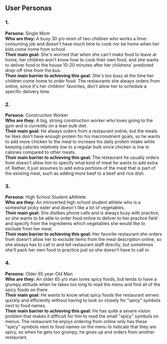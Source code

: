 ## User Personas

### 1.<br>
**Persona:** Single Mom<br>
**Who are they:** A busy 30 y/o mom of two children who works a time-consuming job and doesn't have much time to cook nor be home when her kids come home from school.<br>
**Their main goal:** She's worried that when she can't make food to leave at home, her children won't know how to cook their own food, and she wants to deliver food to the house 10-20 minutes after her childrens' predicted drop-off time from the bus.<br>
**Their main barrier to achieving this goal:** She's too busy at the time her children come home to order food. The restaurants she always orders from online, since it's her children' favorites, don't allow her to schedule a specific delivery time.

### 2.<br>
**Persona:** Construction Worker<br>
**Who are they:** A big, strong construction worker who loves going to the gym and is currently on a lean bulk diet.<br>
**Their main goal:** He always orders from a restaurant online, but the meals he likes don't have enough protein for his macronutrient goals, so he wants to add more chicken to the meal to increase his daily protein intake while keeping calories relatively low to a regular bulk since chicken is low in calories compared to other meats.<br>
**Their main barrier to achieving this goal:** The restaurant he usually orders from doesn't allow him to specify what kind of meat he wants to add extra of. Rather, it just assumes to add extra portions of the meat that is part of the existing meal, such as adding more beef to a beef and rice dish.

### 3.<br>
**Persona:** High School Student aAthlete<br>
**Who are they:** An introverted high school student athlete who is a somewhat picky eater and doesn't like a lot of vegetables.<br>
**Their main goal:** She dislikes phone calls and is always busy with practice, so she wants to be able to order food online to deliver to her practice field and specify from the ingredients which vegetables she would like to exclude from her meal.<br>
**Their main barrier to achieving this goal:** Her favorite restaurant she orders from doesn't allow her to exclude items from the meal description online, so she always has to call in and tell restaurant staff directly, but sometimes she'll pack her own food to practice just so she doesn't have to call in.

### 4.<br>
**Persona:** Older 65 year-Old Man<br>
**Who are they:** An older 65 y/o man loves spicy foods, but tends to have a grumpy attitude when he takes too long to read the menu and find all of the spicy foods on there.<br>
**Their main goal:** He wants to know what spicy foods the restaurant serves quickly and efficiently without having to look so closely for "spicy" symbols next to food names.<br>
**Their main barrier to achieving this goal:** He has quite a severe vision problem that makes it difficult for him to read the small "spicy" symbols on menus. The restaurant he enjoys ordering from online only has these "spicy" symbols next to food names on the menu to indicate that they are spicy, so when he gets too grumpy, he gives up and orders from another restaurant.
